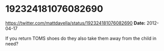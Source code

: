 # 192324181076082690
https://twitter.com/mattdavella/status/192324181076082690
**Date:** 2012-04-17

If you return TOMS shoes do they also take them away from the child in need?
